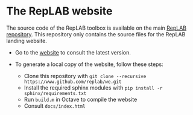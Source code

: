# The RepLAB website

The source code of the RepLAB toolbox is available on the main [RepLAB repository](https://www.github.com/replab/replab). This repository only contains the source files for the RepLAB landing website.

- Go to the [website](https://replab.github.io/web/) to consult the latest version.

- To generate a local copy of the website, follow these steps:
    - Clone this repository with `git clone --recursive https://www.github.com/replab/we.git`
    - Install the required sphinx modules with `pip install -r sphinx/requirements.txt`
    - Run `build.m` in Octave to compile the website
    - Consult `docs/index.html`
